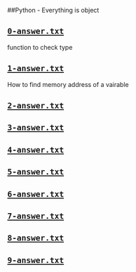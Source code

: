 ##Python - Everything is object

## [`0-answer.txt`](0-answer.txt)
function to check type

## [`1-answer.txt`](1-answer.txt)
How to find memory address of a vairable

## [`2-answer.txt`](2-answer.txt)


## [`3-answer.txt`](3-answer.txt)


## [`4-answer.txt`](4-answer.txt)


## [`5-answer.txt`](5-answer.txt)


## [`6-answer.txt`](6-answer.txt)


## [`7-answer.txt`](7-answer.txt)


## [`8-answer.txt`](8-answer.txt)


## [`9-answer.txt`](9-answer.txt)

